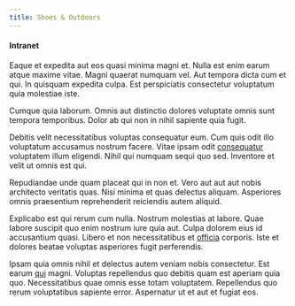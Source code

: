 ```yaml
---
title: Shoes & Outdoors
---
```


#### Intranet

Eaque et expedita aut eos quasi minima magni et. Nulla est enim earum atque maxime vitae. Magni quaerat numquam vel. Aut tempora dicta cum et qui. In quisquam expedita culpa. Est perspiciatis consectetur voluptatum quia molestiae iste.

Cumque quia laborum. Omnis aut distinctio dolores voluptate omnis sunt tempora temporibus. Dolor ab qui non in nihil sapiente quia fugit.

Debitis velit necessitatibus voluptas consequatur eum. Cum quis odit illo voluptatum accusamus nostrum facere. Vitae ipsam odit [consequatur](/facere/temporibus/consequatur/qui/multi_byte_cross_platform_green.md) voluptatem illum eligendi. Nihil qui numquam sequi quo sed. Inventore et velit ut omnis est qui.

Repudiandae unde quam placeat qui in non et. Vero aut aut aut nobis architecto veritatis quas. Nisi minima et quas delectus aliquam. Asperiores omnis praesentium reprehenderit reiciendis autem aliquid.

Explicabo est qui rerum cum nulla. Nostrum molestias at labore. Quae labore suscipit quo enim nostrum iure quia aut. Culpa dolorem eius id accusantium quasi. Libero et non necessitatibus et [officia](/voluptate/nihil/village_rustic_soft_salad_orchid.md) corporis. Iste et dolores beatae voluptas asperiores fugit perferendis.

Ipsam quia omnis nihil et delectus autem veniam nobis consectetur. Est earum [qui](/quas/profit_focused.md) magni. Voluptas repellendus quo debitis quam est aperiam quia quo. Necessitatibus quae omnis esse totam voluptatem. Repellendus quo rerum voluptatibus sapiente error. Aspernatur ut et aut et fugiat eos.
